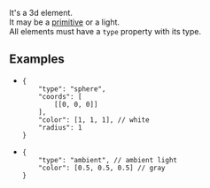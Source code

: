 It's a 3d element.  
It may be a [primitive](/mathics-threejs-backend/primitives) or a light.  
All elements must have a `type` property with its type.

## Examples
- ```jsonc
  {
      "type": "sphere",
      "coords": [
          [[0, 0, 0]]
      ],
      "color": [1, 1, 1], // white
      "radius": 1
  }
  ```
- ```jsonc
  {
      "type": "ambient", // ambient light
      "color": [0.5, 0.5, 0.5] // gray
  }
  ```
